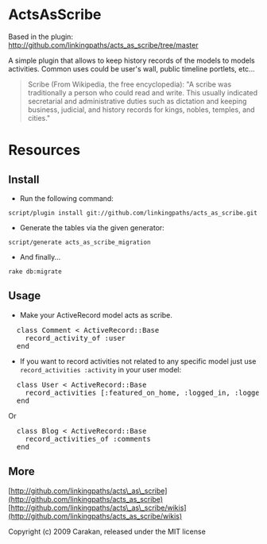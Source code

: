 ActsAsScribe
============
Based in the plugin: http://github.com/linkingpaths/acts_as_scribe/tree/master

A simple plugin that allows to keep history records of the models to models activities. Common uses could be user's wall, public timeline portlets, etc...

> Scribe (From Wikipedia, the free encyclopedia):
"A scribe was traditionally a person who could read and write. This usually indicated secretarial and administrative duties such as dictation and keeping business, judicial, and history records for kings, nobles, temples, and cities."

Resources
=========

Install
-------
 
 * Run the following command:
 
 `script/plugin install git://github.com/linkingpaths/acts_as_scribe.git`
 
 * Generate the tables via the given generator:

 `script/generate acts_as_scribe_migration`
 
 * And finally...
 
 `rake db:migrate`
 
Usage
-----
 
 * Make your ActiveRecord model acts as scribe.
<pre>
  class Comment < ActiveRecord::Base    
    record_activity_of :user
  end
</pre>

 * If you want to record activities not related to any specific model just use `record_activities :activity` in your user model:
<pre>
  class User < ActiveRecord::Base
    record_activities [:featured_on_home, :logged_in, :logged_out]
  end
</pre>
 
Or

<pre>
  class Blog < ActiveRecord::Base
    record_activities_of :comments
  end
</pre>

More
-------

[http://github.com/linkingpaths/acts\_as\_scribe](http://github.com/linkingpaths/acts_as_scribe)
[http://github.com/linkingpaths/acts\_as\_scribe/wikis](http://github.com/linkingpaths/acts_as_scribe/wikis)


Copyright (c) 2009 Carakan, released under the MIT license